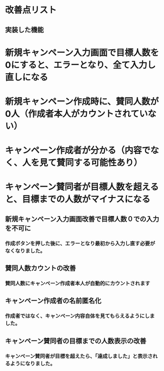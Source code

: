 # 改善点リスト

## 実装した機能

# 新規キャンペーン入力画面で目標人数を0にすると、エラーとなり、全て入力し直しになる
# 新規キャンペーン作成時に、賛同人数が0人（作成者本人がカウントされていない）
# キャンペーン作成者が分かる（内容でなく、人を見て賛同する可能性あり）
# キャンペーン賛同者が目標人数を超えると、目標までの人数がマイナスになる

## 新規キャンペーン入力画面改善で目標人数０での入力を不可に
### 作成ボタンを押した後に、エラーとなり最初から入力し直す必要がなくなりました。

## 賛同人数カウントの改善
### 賛同人数にキャンペーン作成者本人が自動的にカウントされます

## キャンペーン作成者の名前匿名化
### 作成者ではなく、キャンペーン内容自体を見てもらえるようにしました。

## キャンペーン賛同者の目標までの人数表示の改善
### キャンペーン賛同者が目標を超えたら、「達成しました」と表示されるようになりました。



